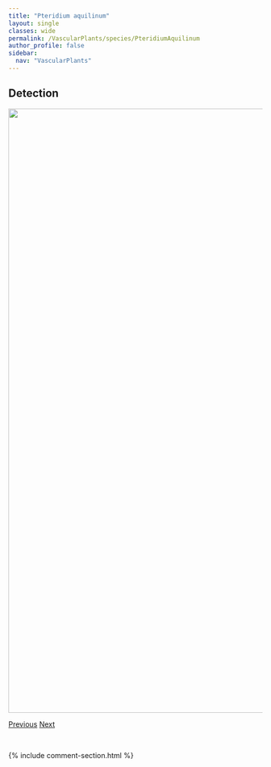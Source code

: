 ```yaml
---
title: "Pteridium aquilinum"
layout: single
classes: wide
permalink: /VascularPlants/species/PteridiumAquilinum
author_profile: false
sidebar:
  nav: "VascularPlants"
---
```


<h2>Detection</h2>

<a href="https://drive.google.com/uc?export=view&id=1BDw9eGwHHRa83xThdmxFPHyTh0LCUaUt">
<img src="https://drive.google.com/uc?export=view&id=1BDw9eGwHHRa83xThdmxFPHyTh0LCUaUt" height = "1200" width = "800">
</a>


<a href="/DevelopmentWebsite/VascularPlants/species/PseudotsugaMenziesii" class="pagination--pager" title="Pseudotsuga menziesii">Previous</a> <a href="/DevelopmentWebsite/VascularPlants/species/PuccinelliaDistans" class="pagination--pager" title="Slender Salt Meadow Grass">Next</a>

<p>&nbsp;</p>

{% include comment-section.html %}
